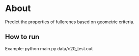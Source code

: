 # About
Predict the properties of fullerenes based on geometric criteria.

## How to run
Example: python main.py data/c20_test.out
